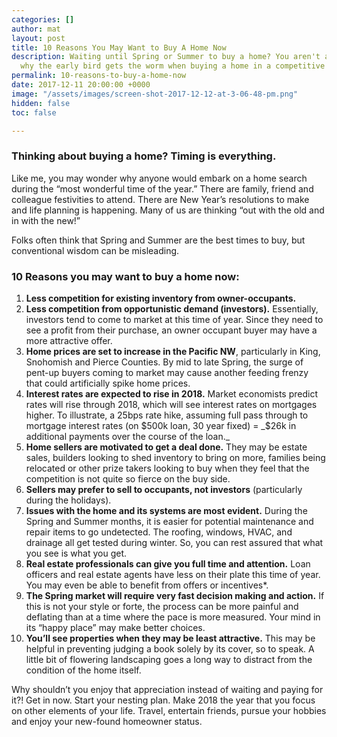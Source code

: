 ```yaml
---
categories: []
author: mat
layout: post
title: 10 Reasons You May Want to Buy A Home Now
description: Waiting until Spring or Summer to buy a home? You aren't alone. Here's
  why the early bird gets the worm when buying a home in a competitive market.
permalink: 10-reasons-to-buy-a-home-now
date: 2017-12-11 20:00:00 +0000
image: "/assets/images/screen-shot-2017-12-12-at-3-06-48-pm.png"
hidden: false
toc: false

---
```

### **Thinking about buying a home? Timing is everything.**

Like me, you may wonder why anyone would embark on a home search during the “most wonderful time of the year.” There are family, friend and colleague festivities to attend. There are New Year’s resolutions to make and life planning is happening. Many of us are thinking “out with the old and in with the new!”

Folks often think that Spring and Summer are the best times to buy, but conventional wisdom can be misleading.

### **10 Reasons you may want to buy a home now:**

 1. **Less competition for existing inventory from owner-occupants.**
 2. **Less competition from opportunistic demand (investors).** Essentially, investors tend to come to market at this time of year. Since they need to see a profit from their purchase, an owner occupant buyer may have a more attractive offer.
 3. **Home prices are set to increase in the Pacific NW**, particularly in King, Snohomish and Pierce Counties. By mid to late Spring, the surge of pent-up buyers coming to market may cause another feeding frenzy that could artificially spike home prices.
 4. **Interest rates are expected to rise in 2018.** Market economists predict rates will rise through 2018, which will see interest rates on mortgages higher. To illustrate, a 25bps rate hike, assuming full pass through to mortgage interest rates (on $500k loan, 30 year fixed) = _$26k in additional payments over the course of the loan._
 5. **Home sellers are motivated to get a deal done.** They may be estate sales, builders looking to shed inventory to bring on more, families being relocated or other prize takers looking to buy when they feel that the competition is not quite so fierce on the buy side.
 6. **Sellers may prefer to sell to occupants, not investors** (particularly during the holidays).
 7. **Issues with the home and its systems are most evident.** During the Spring and Summer months, it is easier for potential maintenance and repair items to go undetected. The roofing, windows, HVAC, and drainage all get tested during winter. So, you can rest assured that what you see is what you get.
 8. **Real estate professionals can give you full time and attention.** Loan officers and real estate agents have less on their plate this time of year. You may even be able to benefit from offers or incentives*.
 9. **The Spring market will require very fast decision making and action.** If this is not your style or forte, the process can be more painful and deflating than at a time where the pace is more measured. Your mind in its “happy place” may make better choices.
10. **You’ll see properties when they may be least attractive.** This may be helpful in preventing judging a book solely by its cover, so to speak. A little bit of flowering landscaping goes a long way to distract from the condition of the home itself.

Why shouldn’t you enjoy that appreciation instead of waiting and paying for it?! Get in now. Start your nesting plan. Make 2018 the year that you focus on other elements of your life. Travel, entertain friends, pursue your hobbies and enjoy your new-found homeowner status.
